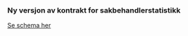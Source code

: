 ### Ny versjon av kontrakt for sakbehandlerstatistikk

[Se schema her](https://github.com/navikt/saksbehandlingsstatistikk-schema/blob/master/template/behandling-schema.json)